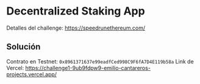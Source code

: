 # Decentralized Staking App

Detalles del challenge: https://speedrunethereum.com/

## Solución

Contrato en Testnet: `0x8961371637e99eadfCed998C9F6fA7D4E119b58a`
Link de Vercel: https://challenge1-9ub9fdpw9-emilio-cantareros-projects.vercel.app/
